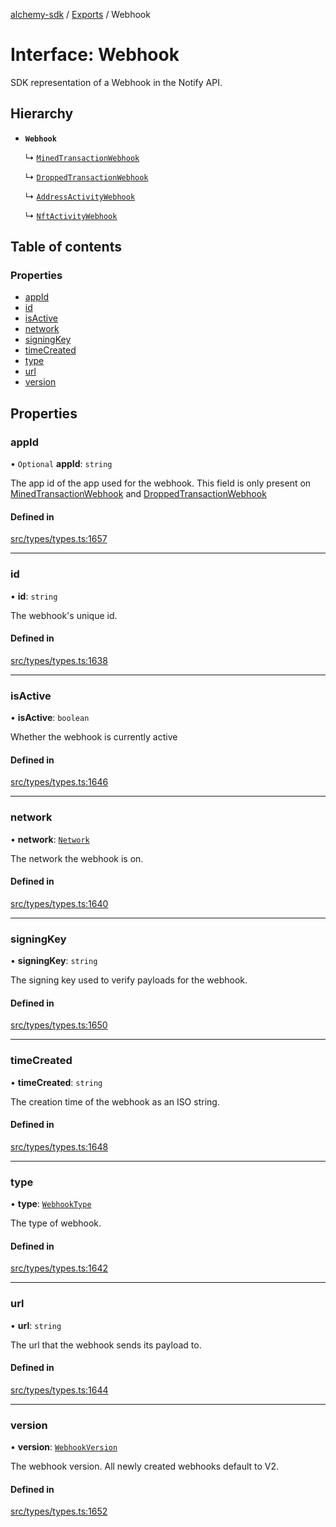 [alchemy-sdk](../README.md) / [Exports](../modules.md) / Webhook

# Interface: Webhook

SDK representation of a Webhook in the Notify API.

## Hierarchy

- **`Webhook`**

  ↳ [`MinedTransactionWebhook`](MinedTransactionWebhook.md)

  ↳ [`DroppedTransactionWebhook`](DroppedTransactionWebhook.md)

  ↳ [`AddressActivityWebhook`](AddressActivityWebhook.md)

  ↳ [`NftActivityWebhook`](NftActivityWebhook.md)

## Table of contents

### Properties

- [appId](Webhook.md#appid)
- [id](Webhook.md#id)
- [isActive](Webhook.md#isactive)
- [network](Webhook.md#network)
- [signingKey](Webhook.md#signingkey)
- [timeCreated](Webhook.md#timecreated)
- [type](Webhook.md#type)
- [url](Webhook.md#url)
- [version](Webhook.md#version)

## Properties

### appId

• `Optional` **appId**: `string`

The app id of the app used for the webhook. This field is only present on
[MinedTransactionWebhook](MinedTransactionWebhook.md) and [DroppedTransactionWebhook](DroppedTransactionWebhook.md)

#### Defined in

[src/types/types.ts:1657](https://github.com/alchemyplatform/alchemy-sdk-js/blob/0c05b32/src/types/types.ts#L1657)

___

### id

• **id**: `string`

The webhook's unique id.

#### Defined in

[src/types/types.ts:1638](https://github.com/alchemyplatform/alchemy-sdk-js/blob/0c05b32/src/types/types.ts#L1638)

___

### isActive

• **isActive**: `boolean`

Whether the webhook is currently active

#### Defined in

[src/types/types.ts:1646](https://github.com/alchemyplatform/alchemy-sdk-js/blob/0c05b32/src/types/types.ts#L1646)

___

### network

• **network**: [`Network`](../enums/Network.md)

The network the webhook is on.

#### Defined in

[src/types/types.ts:1640](https://github.com/alchemyplatform/alchemy-sdk-js/blob/0c05b32/src/types/types.ts#L1640)

___

### signingKey

• **signingKey**: `string`

The signing key used to verify payloads for the webhook.

#### Defined in

[src/types/types.ts:1650](https://github.com/alchemyplatform/alchemy-sdk-js/blob/0c05b32/src/types/types.ts#L1650)

___

### timeCreated

• **timeCreated**: `string`

The creation time of the webhook as an ISO string.

#### Defined in

[src/types/types.ts:1648](https://github.com/alchemyplatform/alchemy-sdk-js/blob/0c05b32/src/types/types.ts#L1648)

___

### type

• **type**: [`WebhookType`](../enums/WebhookType.md)

The type of webhook.

#### Defined in

[src/types/types.ts:1642](https://github.com/alchemyplatform/alchemy-sdk-js/blob/0c05b32/src/types/types.ts#L1642)

___

### url

• **url**: `string`

The url that the webhook sends its payload to.

#### Defined in

[src/types/types.ts:1644](https://github.com/alchemyplatform/alchemy-sdk-js/blob/0c05b32/src/types/types.ts#L1644)

___

### version

• **version**: [`WebhookVersion`](../enums/WebhookVersion.md)

The webhook version. All newly created webhooks default to V2.

#### Defined in

[src/types/types.ts:1652](https://github.com/alchemyplatform/alchemy-sdk-js/blob/0c05b32/src/types/types.ts#L1652)
